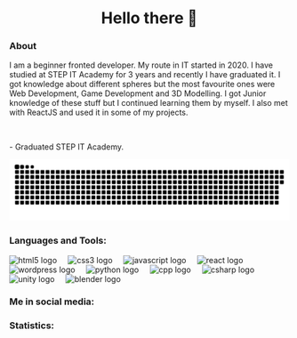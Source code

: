 <h1 align="center">Hello there 👋</h1>

<div align="left">
    <h3>About</h3>
    <p>I am a beginner fronted developer. My route in IT started in 2020. I have studied at STEP IT Academy for 3 years and recently I have graduated it. I got knowledge about different spheres but the most favourite ones were Web Development, Game Development and 3D Modelling. I got Junior knowledge of these stuff but I continued learning them by myself. I also met with ReactJS and used it in some of my projects.</p>
    <br>
    <p>- Graduated STEP IT Academy.</p>
</div>

<p align="center">
 <img width="600" src="assets/github-snake.svg" alt="snake"/>
</p>

<div align="left">
    <h3>Languages and Tools:</h3>
  <img src="https://cdn.jsdelivr.net/gh/devicons/devicon/icons/html5/html5-original.svg" height="40" alt="html5 logo"  />
  <img width="12" />
  <img src="https://cdn.jsdelivr.net/gh/devicons/devicon/icons/css3/css3-original.svg" height="40" alt="css3 logo"  />
  <img width="12" />
  <img src="https://cdn.jsdelivr.net/gh/devicons/devicon/icons/javascript/javascript-original.svg" height="40" alt="javascript logo"  />
  <img width="12" />
  <img src="https://cdn.jsdelivr.net/gh/devicons/devicon/icons/react/react-original.svg" height="40" alt="react logo"  />
  <img width="12" />
  <img src="https://skillicons.dev/icons?i=wordpress" height="40" alt="wordpress logo"  />
  <img width="12" />
  <img src="https://skillicons.dev/icons?i=py" height="40" alt="python logo"  />
  <img width="12" />
  <img src="https://skillicons.dev/icons?i=cpp" height="40" alt="cpp logo"  />
  <img width="12" />
  <img src="https://skillicons.dev/icons?i=cs" height="40" alt="csharp logo"  />
  <img width="12" />
  <img src="https://skillicons.dev/icons?i=unity" height="40" alt="unity logo"  />
  <img width="12" />
  <img src="https://skillicons.dev/icons?i=blender" height="40" alt="blender logo"  />
</div>

<div align="left">
    <h3>Me in social media:</h3>
</div>

<h3 align="left">Statistics:</h3>

<div align="center">

</div>